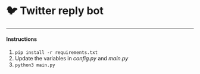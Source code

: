 # 🐦 Twitter reply bot
---

#### Instructions
1. `pip install -r requirements.txt`
2. Update the variables in *config.py* and *main.py*
2. `python3 main.py`
